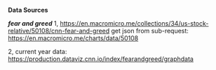 **Data Sources**

***fear and greed***
1,
https://en.macromicro.me/collections/34/us-stock-relative/50108/cnn-fear-and-greed
get json from sub-request: https://en.macromicro.me/charts/data/50108

2, current year data:
https://production.dataviz.cnn.io/index/fearandgreed/graphdata

